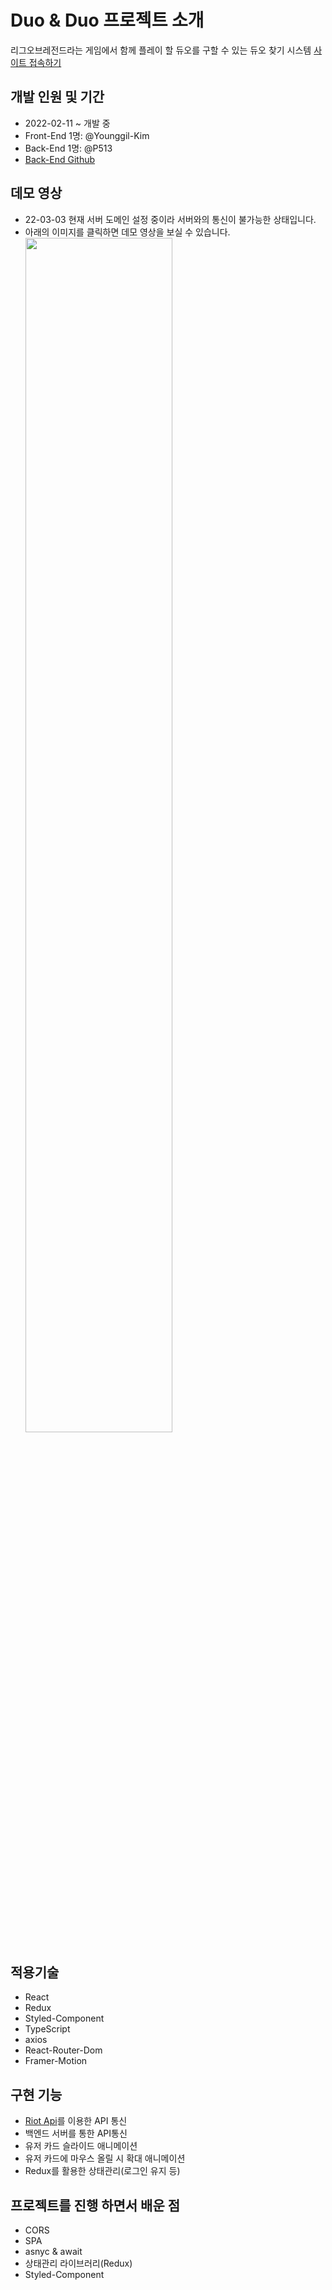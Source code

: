 # Duo & Duo 프로젝트 소개

리그오브레전드라는 게임에서 함께 플레이 할 듀오를 구할 수 있는 듀오 찾기 시스템 
[사이트 접속하기](https://younggil-kim.github.io/15gg_frontend/)
## 개발 인원 및 기간
+ 2022-02-11 ~ 개발 중
+ Front-End 1명: @Younggil-Kim </br>
+  Back-End 1명: @P513 </br>
+ [Back-End Github](https://github.com/P513/15gg_backend)

## 데모 영상
+ 22-03-03 현재 서버 도메인 설정 중이라 서버와의 통신이 불가능한 상태입니다.
+ 아래의 이미지를 클릭하면 데모 영상을 보실 수 있습니다.
[<img width="70%" src="https://user-images.githubusercontent.com/69848929/156399793-32400697-8bbb-4f84-912c-92bab7247a61.png" />](https://www.youtube.com/watch?v=I3gvxg0_Nuk)
## 적용기술
+ React
+ Redux
+ Styled-Component
+ TypeScript
+ axios
+ React-Router-Dom
+ Framer-Motion

## 구현 기능
+ [Riot Api](https://developer.riotgames.com/)를 이용한 API 통신
+ 백엔드 서버를 통한 API통신
+ 유저 카드 슬라이드 애니메이션
+ 유저 카드에 마우스 올릴 시 확대 애니메이션
+ Redux를 활용한 상태관리(로그인 유지 등)


## 프로젝트를 진행 하면서 배운 점

+ CORS
+ SPA
+ asnyc & await
+ 상태관리 라이브러리(Redux)
+ Styled-Component
